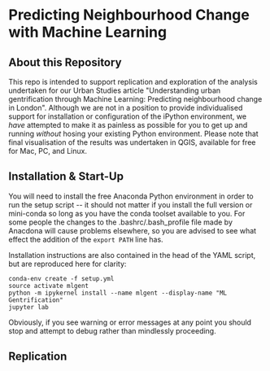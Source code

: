 # Predicting Neighbourhood Change with Machine Learning

## About this Repository

This repo is intended to support replication and exploration of the analysis undertaken for our Urban Studies article "Understanding urban gentrification through Machine Learning: Predicting neighbourhood change in London". Although we are not in a position to provide individualised support for installation or configuration of the iPython environment, we _have_ attempted to make it as painless as possible for you to get up and running _without_ hosing your existing Python environment. Please note that final visualisation of the results was undertaken in QGIS, available for free for Mac, PC, and Linux.

## Installation & Start-Up

You will need to install the free Anaconda Python environment in order to run the setup script -- it should not matter if you install the full version or mini-conda so long as you have the conda toolset available to you. For some people the changes to the .bashrc/.bash_profile file made by Anacdona will cause problems elsewhere, so you are advised to see what effect the addition of the `export PATH` line has.

Installation instructions are also contained in the head of the YAML script, but are reproduced here for clarity:
```
conda-env create -f setup.yml
source activate mlgent
python -m ipykernel install --name mlgent --display-name "ML Gentrification"
jupyter lab
```
Obviously, if you see warning or error messages at any point you should stop and attempt to debug rather than mindlessly proceeding.

## Replication


